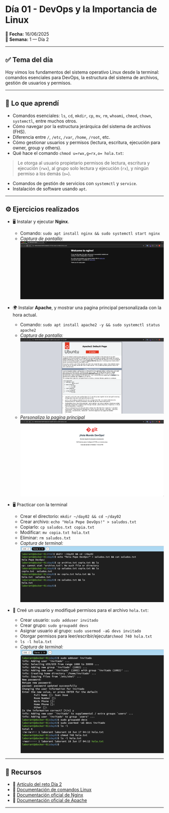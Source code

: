 # Día 01 - DevOps y la Importancia de Linux

📅 **Fecha:** 16/06/2025  
📂 **Semana:** 1 — Día 2

---

## ✅ Tema del día

Hoy vimos los fundamentos del sistema operativo Linux desde la terminal: comandos esenciales para DevOps, la estructura del sistema de archivos, gestión de usuarios y permisos.

-----

## 🧠 Lo que aprendí

* Comandos esenciales: `ls`, `cd`, `mkdir`, `cp`, `mv`, `rm`, `whoami`, `chmod`, `chown`, `systemctl`, entre muchos otros.
* Cómo navegar por la estructura jerárquica del sistema de archivos (FHS).
* Diferencia entre `/`, `/etc`, `/var`, `/home`, `/root`, etc.
* Cómo gestionar usuarios y permisos (lectura, escritura, ejecución para owner, group y others).
* Qué hace el comando `chmod u=rwx,g=rx,o= hola.txt`:
> Le otorga al usuario propietario permisos de lectura, escritura y ejecución (`rwx`), al grupo solo lectura y ejecución (`rx`), y ningún permiso a los demás (`o=`).
* Comandos de gestión de servicios con `systemctl` y `service`.
* Instalación de software usando `apt`.

-----

## ⚙️ Ejercicios realizados

* 🖥️ Instalar y ejecutar **Nginx**.
  * Comando: `sudo apt install nginx && sudo systemctl start nginx`
  * *Captura de pantalla:
  ![Instalar Ngix](/assets/day-02/terminal_ngix.png "Instalar Ngix")*

* 🌍 Instalar **Apache**, y mostrar una pagina principal personalizada con la hora actual.
  * Comando: `sudo apt install apache2 -y && sudo systemctl status apache2`
  * *Captura de pantalla:
  ![Instalar Apache](/assets/day-02/terminal_apache_running.png "Instalar Apache")*
  * *Personaliza la pagina principal
  ![Personalizar Apache](/assets/day-02/terminal_apache_personalizada.png "Personalizar Apache")*

* 🖥️ Practicar con la terminal
  * Crear el directorio: `mkdir ~/day02 && cd ~/day02`
  * Crear archivo: `echo "Hola Pepe DevOps!" > saludos.txt`
  * Copiarlo: `cp saludos.txt copia.txt`
  * Modificar: `mv copia.txt hola.txt`
  * Eliminar: `rm saludos.txt`
  * *Captura de terminal:
  ![Terminal Day 2](/assets/day-02/terminal_comandos_basicos.png "Terminal Day 2")*

* 👤 Creé un usuario y modifiqué permisos para el archivo `hola.txt`:
  * Crear usuario: `sudo adduser invitado`
  * Crear grupo: `sudo groupadd devs`
  * Asignar usuario al grupo: `sudo usermod -aG devs invitado`
  * Otorgar permisos para leer/escribir/ejecutar`chmod 740 hola.txt`
  * `ls -l hola.txt`
  * *Captura de terminal:
  ![Terminal new user](/assets/day-02/terminal_new_user.png "Terminal new user")*

-----

## 📎 Recursos

* 🧠 [Artículo del reto Día 2](https://90daysdevops.295devops.com/semana-01/dia2)
* 📄 [Documentación de comandos Linux](https://linux.die.net/man/)
* 📄 [Documentación oficial de Nginx](https://nginx.org/en/docs/)
* 📄 [Documentación oficial de Apache](https://httpd.apache.org/docs/)

-----